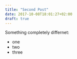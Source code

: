 ```yaml
---
title: "Second Post"
date: 2017-10-08T18:01:27+02:00
draft: true
---
```


Something completely differnet:

- one
- two
- three
